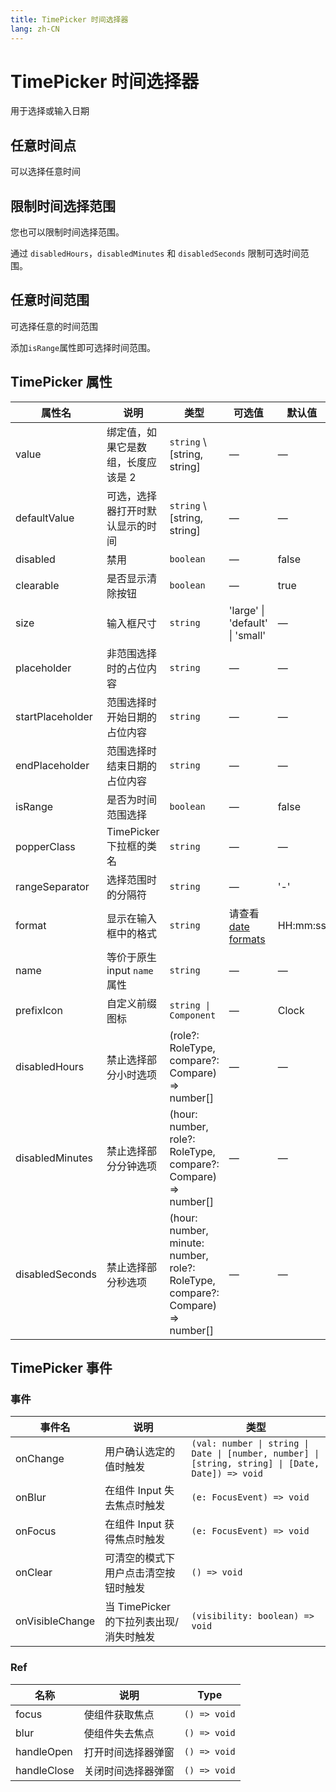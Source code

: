 ```yaml
---
title: TimePicker 时间选择器
lang: zh-CN
---
```


# TimePicker 时间选择器

用于选择或输入日期

## 任意时间点

可以选择任意时间

<!-- 提供了两种交互方式：默认情况下通过鼠标滚轮进行选择，打开`arrowControl`属性则通过界面上的箭头进行选择。 -->

<code src="./basic.tsx"></code>

## 限制时间选择范围

您也可以限制时间选择范围。

通过 `disabledHours`，`disabledMinutes` 和 `disabledSeconds` 限制可选时间范围。

<code src="./basic-range.tsx"></code>

## 任意时间范围

可选择任意的时间范围

添加`isRange`属性即可选择时间范围。

<code src="./range.tsx"></code>

## TimePicker 属性

| 属性名           | 说明                               | 类型                                                                                                        | 可选值                                                           | 默认值   |
| ---------------- | ---------------------------------- | ----------------------------------------------------------------------------------------------------------- | ---------------------------------------------------------------- | -------- |
| value            | 绑定值，如果它是数组，长度应该是 2 | `string` \ <Enum type="object">[string, string]</Enum>                                                      | —                                                                | —        |
| defaultValue     | 可选，选择器打开时默认显示的时间   | `string` \ <Enum type="object">[string, string]</Enum>                                                      | —                                                                | —        |
| disabled         | 禁用                               | `boolean`                                                                                                   | —                                                                | false    |
| clearable        | 是否显示清除按钮                   | `boolean`                                                                                                   | —                                                                | true     |
| size             | 输入框尺寸                         | `string`                                                                                                    | <Enum>'large' \| 'default' \| 'small' </Enum>                    | —        |
| placeholder      | 非范围选择时的占位内容             | `string`                                                                                                    | —                                                                | —        |
| startPlaceholder | 范围选择时开始日期的占位内容       | `string`                                                                                                    | —                                                                | —        |
| endPlaceholder   | 范围选择时结束日期的占位内容       | `string`                                                                                                    | —                                                                | —        |
| isRange          | 是否为时间范围选择                 | `boolean`                                                                                                   | —                                                                | false    |
| popperClass      | TimePicker 下拉框的类名            | `string`                                                                                                    | —                                                                | —        |
| rangeSeparator   | 选择范围时的分隔符                 | `string`                                                                                                    | —                                                                | '-'      |
| format           | 显示在输入框中的格式               | `string`                                                                                                    | 请查看 [date formats](/en-US/component/date-picker#date-formats) | HH:mm:ss |
| name             | 等价于原生 input `name` 属性       | `string`                                                                                                    | —                                                                | —        |
| prefixIcon       | 自定义前缀图标                     | `string \| Component`                                                                                       | —                                                                | Clock    |
| disabledHours    | 禁止选择部分小时选项               | <Enum type="Function">(role?: RoleType, compare?: Compare) => number[]</Enum>                               | —                                                                | —        |
| disabledMinutes  | 禁止选择部分分钟选项               | <Enum type="Function">(hour: number, role?: RoleType, compare?: Compare) => number[]</Enum>                 | —                                                                | —        |
| disabledSeconds  | 禁止选择部分秒选项                 | <Enum type="Function">(hour: number, minute: number, role?: RoleType, compare?: Compare) => number[]</Enum> | —                                                                | —        |

## TimePicker 事件

### 事件

| 事件名          | 说明                                    | 类型                                                                                                                           |
| --------------- | --------------------------------------- | ------------------------------------------------------------------------------------------------------------------------------ |
| onChange        | 用户确认选定的值时触发                  | <Enum type="Function">`(val: number \| string \| Date \| [number, number] \| [string, string] \| [Date, Date]) => void`</Enum> |
| onBlur          | 在组件 Input 失去焦点时触发             | <Enum type="Function">`(e: FocusEvent) => void`</Enum>                                                                         |
| onFocus         | 在组件 Input 获得焦点时触发             | <Enum type="Function">`(e: FocusEvent) => void`</Enum>                                                                         |
| onClear         | 可清空的模式下用户点击清空按钮时触发    | <Enum type="Function">`() => void`</Enum>                                                                                      |
| onVisibleChange | 当 TimePicker 的下拉列表出现/消失时触发 | <Enum type="Function">`(visibility: boolean) => void`</Enum>                                                                   |

### Ref

| 名称        | 说明               | Type                                      |
| ----------- | ------------------ | ----------------------------------------- |
| focus       | 使组件获取焦点     | <Enum type="Function">`() => void`</Enum> |
| blur        | 使组件失去焦点     | <Enum type="Function">`() => void`</Enum> |
| handleOpen  | 打开时间选择器弹窗 | <Enum type="Function">`() => void`</Enum> |
| handleClose | 关闭时间选择器弹窗 | <Enum type="Function">`() => void`</Enum> |
